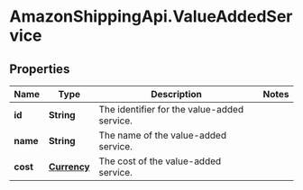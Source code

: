 # AmazonShippingApi.ValueAddedService

## Properties
Name | Type | Description | Notes
------------ | ------------- | ------------- | -------------
**id** | **String** | The identifier for the value-added service. | 
**name** | **String** | The name of the value-added service. | 
**cost** | [**Currency**](Currency.md) | The cost of the value-added service. | 


